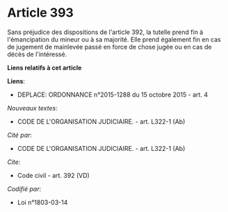 # Article 393

Sans préjudice des dispositions de l'article 392, la tutelle prend fin à l'émancipation du mineur ou à sa majorité. Elle
prend également fin en cas de jugement de mainlevée passé en force de chose jugée ou en cas de décès de l'intéressé.

**Liens relatifs à cet article**

**Liens**:

  - DEPLACE: ORDONNANCE n°2015-1288 du 15 octobre 2015 - art. 4

_Nouveaux textes_:

  - CODE DE L'ORGANISATION JUDICIAIRE. - art. L322-1 (Ab)

_Cité par_:

  - CODE DE L'ORGANISATION JUDICIAIRE. - art. L322-1 (Ab)

_Cite_:

  - Code civil - art. 392 (VD)

_Codifié par_:

  - Loi n°1803-03-14
